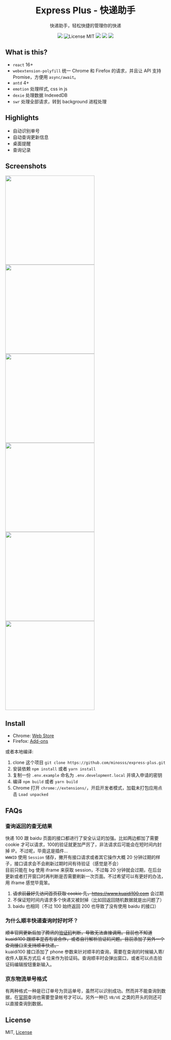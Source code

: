 <div align="center">
  <h1>Express Plus - 快递助手</h1>
</div>

<div align="center">

快递助手，轻松快捷的管理你的快递

![](https://badgen.net/badge/FUCK/扫码登录/black)
![License MIT](https://flat.badgen.net/badge/license/MIT/blue)
[![](https://flat.badgen.net/chrome-web-store/v/hghlokkgbicmblinhepcibacaiegldeg)][cws]
[![](https://flat.badgen.net/chrome-web-store/users/hghlokkgbicmblinhepcibacaiegldeg)][cws]
[![](https://flat.badgen.net/chrome-web-store/rating/hghlokkgbicmblinhepcibacaiegldeg)][cws]

</div>

## What is this?

- `react` 16+
- `webextension-polyfill` 统一 Chrome 和 Firefox 的请求，并且让 API 支持 Promise，方便用 `async/await`。
- `antd` 4+
- `emotion` 处理样式, css in js
- `dexie` 处理数据 IndexedDB
- `swr` 处理全部请求，转到 background 进程处理

## Highlights

- 自动识别单号
- 自动查询更新信息
- 桌面提醒
- 查询记录

## Screenshots

<div>
  <img src='./screenshots/1.png' width=280>
  <img src='./screenshots/2.png' width=280>
  <img src='./screenshots/3.png' width=280>
  <img src='./screenshots/4.png' width=280>
  <img src='./screenshots/5.png' width=280>
  <img src='./screenshots/6.png' width=280>
</div>

## Install

- Chrome: [Web Store][cws]
- Firefox: [Add-ons][amo]

或者本地编译:

1. clone 这个项目 `git clone https://github.com/minosss/express-plus.git`
2. 安装依赖 `npm install` 或者 `yarn install`
3. 复制一份 `.env.example` 命名为 `.env.development.local` 并填入申请的密钥
4. 编译 `npm build` 或者 `yarn build`
5. Chrome 打开 `chrome://extensions/`，开启开发者模式，加载未打包应用点击 `Load unpacked`

## FAQs

### 查询返回的查无结果

快递 100 跟 baidu 页面的接口都进行了安全认证的加强。比如两边都加了需要 cookie 才可以请求，100的验证就更加严厉了，非法请求后可能会在短时间内封掉 IP。不过呢，毕竟这是插件...<br>
`WWWID` 使用 `Session` 储存，撇开有接口请求或者其它操作大概 20 分钟过期的样子，接口请求会不会刷新过期时间有待验证（感觉是不会）<br>
目前只能在 bg 使用 iframe 来获取 session，不过每 20 分钟就会过期，在后台更新或者打开窗口时再判断是否需要刷新一次页面。不过希望可以有更好的办法，用 iframe 感觉毕竟笨。

1. ~~请求前最好先访问首页获取 cookie 先，https://www.kuaidi100.com~~ 会过期
2. 不保证短时间内请求多个快递又被封掉（比如回返回随机数据就是出问题了）
3. baidu 也相同（不过 100 始终返回 200 也导致了没有使用 baidu 的接口）

### 为什么顺丰快递查询时好时坏？

~~顺丰官网更新后加了腾讯的[验证码](https://cloud.tencent.com/product/captcha)判断，导致无法直接调用。目前也不知道 kuaidi100 跟顺丰是否有谈合作，或者自行解析验证码问题。目前添加了另外一个查询接口来支持顺丰快递。~~ <br>
kuaidi100 接口添加了 phone 参数来针对顺丰的查询，需要在查询的时候输入寄/收件人联系方式后 4 位来作为验证码。查询顺丰时会弹出窗口，或者可以点击验证码编辑按钮重新输入。

### 京东物流单号格式

有两种格式一种是已订单号为货运单号，虽然可以识别成功。然而并不能查询到数据，在[官网](http://www.jdwl.com)查询也需要登录帐号才可以。另外一种已 `VB/VE` 之类的开头的则还可以直接查询到数据。

## License

MIT, [License](LICENSE)

[cws]: https://chrome.google.com/webstore/detail/hghlokkgbicmblinhepcibacaiegldeg 'Chrome Web Store'
[amo]: https://addons.mozilla.org/en-US/firefox/addon/express-plus/ 'Firefox Add-ons'

